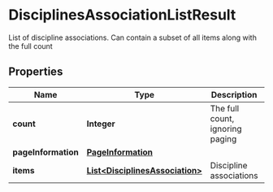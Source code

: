 

# DisciplinesAssociationListResult

List of discipline associations. Can contain a subset of all items along with the full count
## Properties

Name | Type | Description | Notes
------------ | ------------- | ------------- | -------------
**count** | **Integer** | The full count, ignoring paging |  [optional]
**pageInformation** | [**PageInformation**](PageInformation.md) |  |  [optional]
**items** | [**List&lt;DisciplinesAssociation&gt;**](DisciplinesAssociation.md) | Discipline associations |  [optional]



